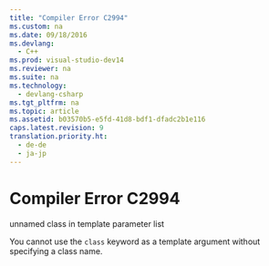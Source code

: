 ```yaml
---
title: "Compiler Error C2994"
ms.custom: na
ms.date: 09/18/2016
ms.devlang: 
  - C++
ms.prod: visual-studio-dev14
ms.reviewer: na
ms.suite: na
ms.technology: 
  - devlang-csharp
ms.tgt_pltfrm: na
ms.topic: article
ms.assetid: b03570b5-e5fd-41d8-bdf1-dfadc2b1e116
caps.latest.revision: 9
translation.priority.ht: 
  - de-de
  - ja-jp
---
```

# Compiler Error C2994
unnamed class in template parameter list  
  
 You cannot use the `class` keyword as a template argument without specifying a class name.